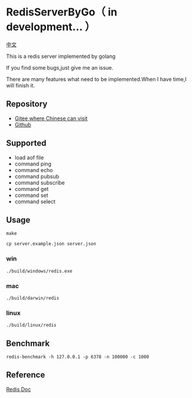 # RedisServerByGo（ in development... ）

[中文](/Readme_CN.md)

This is a redis server implemented by golang

If you find some bugs,just give me an issue.

There are many features what need to be implemented.When I have time,I will finish it.

## Repository

- [Gitee,where Chinese can visit](https://gitee.com/waterloocode/redisbygo)
- [Github](https://github.com/ccb1900/redisbygo)

## Supported

- load aof file
- command ping
- command echo
- command pubsub
- command subscribe
- command get
- command set
- command select

## Usage

```shell
make
```

```shell
cp server.example.json server.json
```

### win

```shell
./build/windows/redis.exe
```

### mac

```shell
./build/darwin/redis
```

### linux

```shell
./build/linux/redis
```

## Benchmark

```shell
redis-benchmark -h 127.0.0.1 -p 6378 -n 100000 -c 1000
```

## Reference

[Redis Doc](https://redis.io/documentation)
